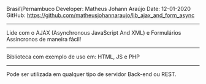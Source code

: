 Brasil\Pernambuco
Developer: Matheus Johann Araújo
Date: 12-01-2020
GitHub: https://github.com/matheusjohannaraujo/lib_ajax_and_form_async
<hr>
Lide com o AJAX (Asynchronous JavaScript And XML) e Formulários Assíncronos de maneira fácil!
<hr>
Biblioteca com exemplo de uso em: HTML, JS e PHP
<hr>
Pode ser utilizada em qualquer tipo de servidor Back-end ou REST.
